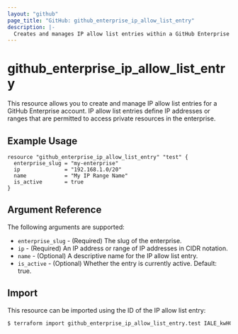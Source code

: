 ```yaml
---
layout: "github"
page_title: "GitHub: github_enterprise_ip_allow_list_entry"
description: |-
  Creates and manages IP allow list entries within a GitHub Enterprise
---
```


# github_enterprise_ip_allow_list_entry

This resource allows you to create and manage IP allow list entries for a GitHub Enterprise account. IP allow list entries define IP addresses or ranges that are permitted to access private resources in the enterprise.

## Example Usage

```hcl
resource "github_enterprise_ip_allow_list_entry" "test" {
  enterprise_slug = "my-enterprise"
  ip              = "192.168.1.0/20"
  name            = "My IP Range Name"
  is_active       = true
}
```

## Argument Reference

The following arguments are supported:

* `enterprise_slug` - (Required) The slug of the enterprise.
* `ip`              - (Required) An IP address or range of IP addresses in CIDR notation.
* `name`            - (Optional) A descriptive name for the IP allow list entry.
* `is_active`       - (Optional) Whether the entry is currently active. Default: true.

## Import

This resource can be imported using the ID of the IP allow list entry:

```bash
$ terraform import github_enterprise_ip_allow_list_entry.test IALE_kwHOC1234567890a
```
